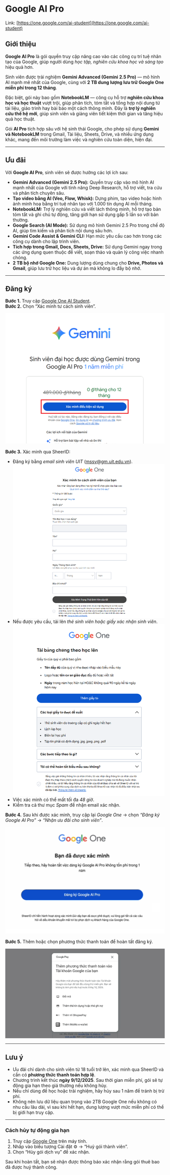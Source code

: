 # Google AI Pro

Link: [https://one.google.com/ai-student](https://one.google.com/ai-student)

## **Giới thiệu**

**Google AI Pro** là gói quyền truy cập nâng cao vào các công cụ trí tuệ nhân tạo của Google, giúp người dùng *học tập, nghiên cứu khoa học và sáng tạo* hiệu quả hơn.

Sinh viên được trải nghiệm **Gemini Advanced (Gemini 2.5 Pro)** — mô hình AI mạnh mẽ nhất của Google, cùng với **2 TB dung lượng lưu trữ Google One miễn phí trong 12 tháng**.

Đặc biệt, gói này bao gồm **NotebookLM** — công cụ hỗ trợ **nghiên cứu khoa học và học thuật** vượt trội, giúp phân tích, tóm tắt và tổng hợp nội dung từ tài liệu, giáo trình hay bài báo một cách thông minh. Đây là **trợ lý nghiên cứu thế hệ mới**, giúp sinh viên và giảng viên tiết kiệm thời gian và tăng hiệu quả học thuật.

Gói **AI Pro** tích hợp sâu với hệ sinh thái Google, cho phép sử dụng **Gemini và NotebookLM** trong Gmail, Tài liệu, Sheets, Drive, và nhiều ứng dụng khác, mang đến môi trường làm việc và nghiên cứu toàn diện, hiện đại.

---

## **Ưu đãi**

Với **Google AI Pro**, sinh viên sẽ được hưởng các lợi ích sau:

* **Gemini Advanced (Gemini 2.5 Pro):** Quyền truy cập vào mô hình AI mạnh nhất của Google với tính năng Deep Research, hỗ trợ viết, tra cứu và phân tích chuyên sâu.  
* **Tạo video bằng AI (Veo, Flow, Whisk):** Dựng phim, tạo video hoặc hình ảnh minh hoạ bằng trí tuệ nhân tạo với 1.000 tín dụng AI mỗi tháng.  
* **NotebookLM:** Trợ lý nghiên cứu và viết lách thông minh, hỗ trợ tạo bản tóm tắt và ghi chú tự động, tăng giới hạn sử dụng gấp 5 lần so với bản thường.  
* **Google Search (AI Mode):** Sử dụng mô hình Gemini 2.5 Pro trong chế độ AI, giúp tìm kiếm và phân tích nội dung sâu hơn.  
* **Gemini Code Assist & Gemini CLI:** Hạn mức yêu cầu cao hơn trong các công cụ dành cho lập trình viên.  
* **Tích hợp trong Gmail, Docs, Sheets, Drive:** Sử dụng Gemini ngay trong các ứng dụng quen thuộc để viết, soạn thảo và quản lý công việc nhanh chóng.  
* **2 TB bộ nhớ Google One:** Dung lượng dùng chung cho **Drive, Photos và Gmail**, giúp lưu trữ học liệu và dự án mà không lo đầy bộ nhớ.

---

## **Đăng ký**

**Bước 1.** Truy cập [Google One AI Student](https://one.google.com/ai-student?g1_landing_page=75).  
**Bước 2.** Chọn “Xác minh tư cách sinh viên”.  

   ![alt text](images/image-gg-1.png)

**Bước 3.** Xác minh qua SheerID:  
   - Đăng ký bằng *email sinh viên UIT* (mssv@gm.uit.edu.vn).  
    ![alt text](images/image-gg-2.png)
   - Nếu được yêu cầu, tải lên *thẻ sinh viên hoặc giấy xác nhận sinh viên*. 
   ![alt text](images/image-gg-3.png) 
   - Việc xác minh có thể mất tối đa *48 giờ*.  
   - Kiểm tra cả thư mục *Spam* để nhận email xác nhận.  

**Bước 4.** Sau khi được xác minh, truy cập lại *Google One* → chọn *“Đăng ký Google AI Pro”* → *“Nhận ưu đãi cho sinh viên”*.  

   ![alt text](images/image-gg-4.png)

**Bước 5.** Thêm hoặc chọn phương thức thanh toán để hoàn tất đăng ký.  

   ![alt text](images/image-gg-5.png)

---

## **Lưu ý**

* Ưu đãi chỉ dành cho sinh viên từ 18 tuổi trở lên, xác minh qua SheerID và cần có **phương thức thanh toán hợp lệ**.  
* Chương trình kết thúc **ngày 9/12/2025**. Sau thời gian miễn phí, gói sẽ tự động gia hạn theo giá thường nếu không hủy.  
* Nếu chỉ dùng để học hoặc trải nghiệm, hãy hủy sau 1 năm để tránh bị trừ phí.  
* Không nên lưu dữ liệu quan trọng vào 2TB Google One nếu không có nhu cầu lâu dài, vì sau khi hết hạn, dung lượng vượt mức miễn phí có thể bị giới hạn truy cập.

---

### **Cách hủy tự động gia hạn**

1. Truy cập [Google One](https://one.google.com/) trên máy tính.  
2. Nhấp vào biểu tượng Cài đặt ⚙️ → “Huỷ gói thành viên”.  
3. Chọn “Hủy gói dịch vụ” để xác nhận.  

Sau khi hoàn tất, bạn sẽ nhận được thông báo xác nhận rằng gói thuê bao đã được huỷ thành công.